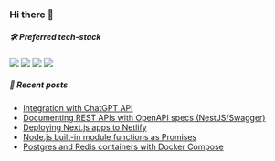 ### Hi there 👋

<!--
**zsevic/zsevic** is a ✨ _special_ ✨ repository because its `README.md` (this file) appears on your GitHub profile.

Here are some ideas to get you started:

- 🔭 I’m currently working on ...
- 🌱 I’m currently learning ...
- 👯 I’m looking to collaborate on ...
- 🤔 I’m looking for help with ...
- 💬 Ask me about ...
- 📫 How to reach me: ...
- 😄 Pronouns: ...
- ⚡ Fun fact: ...
-->

##### :hammer_and_wrench: Preferred tech-stack
<img src="https://img.shields.io/badge/node.js%20-%2343853D.svg?&style=for-the-badge&logo=node.js&logoColor=white"/> <img src="https://img.shields.io/badge/typescript%20-%23007ACC.svg?&style=for-the-badge&logo=typescript&logoColor=white"/> <img src="https://img.shields.io/badge/nestjs%20-%23E0234E.svg?&style=for-the-badge&logo=nestjs&logoColor=white" /> <img src ="https://img.shields.io/badge/postgres-%23316192.svg?&style=for-the-badge&logo=postgresql&logoColor=white"/>

##### :pencil: Recent posts
<!-- BLOG-POST-LIST:START -->
- [Integration with ChatGPT API](https://sevic.dev/notes/chatgpt-api-nodejs/)
- [Documenting REST APIs with OpenAPI specs &lpar;NestJS/Swagger&rpar;](https://sevic.dev/notes/swagger-openapi-docs-nestjs/)
- [Deploying Next.js apps to Netlify](https://sevic.dev/nextjs-deployment-netlify/)
- [Node.js built-in module functions as Promises](https://sevic.dev/notes/nodejs-builtin-modules-promises/)
- [Postgres and Redis containers with Docker Compose](https://sevic.dev/notes/postgres-redis-docker-compose/)
<!-- BLOG-POST-LIST:END -->
